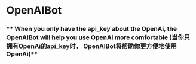 # OpenAIBot
### ** When you only have the api_key about the OpenAi, the OpenAIBot will help you use OpenAi more comfortable (当你只拥有OpenAi的api_key时， OpenAIBot将帮助你更方便地使用OpenAi)**


